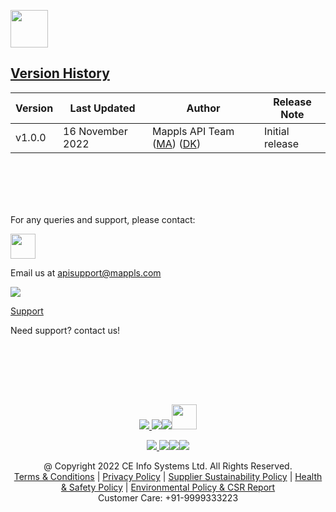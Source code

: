 [<img src="https://about.mappls.com/images/mappls-b-logo.svg" height="60"/> </p>](https://www.mapmyindia.com/api)

## [Version History](#Version-History)

| Version | Last Updated | Author |  Release Note|
| ---- | ---- | ---- | ---- |
| v1.0.0 | 16 November 2022 | Mappls API Team ([MA](https://github.com/mdakram)) ([DK](https://github.com/katariadeepak86)) |   Initial release  |

<br></br>

<br></br>
For any queries and support, please contact:

[<img src="https://about.mappls.com/images/mappls-logo.svg" height="40"/> </p>](https://about.mappls.com/api/)

Email us at [apisupport@mappls.com](mailto:apisupport@mappls.com)

![](https://www.mapmyindia.com/api/img/icons/support.png)

[Support](https://about.mappls.com/contact/)

Need support? contact us!

<br></br>

<br></br>

[<p align="center"> <img src="https://www.mapmyindia.com/api/img/icons/stack-overflow.png"/> ](https://stackoverflow.com/questions/tagged/mappls-api)[![](https://www.mapmyindia.com/api/img/icons/blog.png)](https://about.mappls.com/blog/)[![](https://www.mapmyindia.com/api/img/icons/gethub.png)](https://github.com/Mappls-api)[<img src="https://mmi-api-team.s3.ap-south-1.amazonaws.com/API-Team/npm-logo.one-third%5B1%5D.png" height="40"/> </p>](https://www.npmjs.com/org/mapmyindia)

[<p align="center"> <img src="https://www.mapmyindia.com/june-newsletter/icon4.png"/> ](https://www.facebook.com/Mapplsofficial)[![](https://www.mapmyindia.com/june-newsletter/icon2.png)](https://twitter.com/mappls)[![](https://www.mapmyindia.com/newsletter/2017/aug/llinkedin.png)](https://www.linkedin.com/company/mappls/)[![](https://www.mapmyindia.com/june-newsletter/icon3.png)](https://www.youtube.com/channel/UCAWvWsh-dZLLeUU7_J9HiOA)

<div  align="center">@ Copyright 2022 CE Info Systems Ltd. All Rights Reserved.</div>

<div  align="center">  <a  href="https://about.mappls.com/api/terms-&-conditions">Terms & Conditions</a> | <a  href="https://about.mappls.com/about/privacy-policy">Privacy Policy</a> | <a  href="https://about.mappls.com/pdf/mapmyIndia-sustainability-policy-healt-labour-rules-supplir-sustainability.pdf">Supplier Sustainability Policy</a> | <a  href="https://about.mappls.com/pdf/Health-Safety-Management.pdf">Health & Safety Policy</a> | <a  href="https://about.mappls.com/pdf/Environment-Sustainability-Policy-CSR-Report.pdf">Environmental Policy & CSR Report</a>

<div  align="center">Customer Care: +91-9999333223</div>
